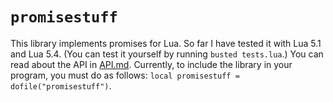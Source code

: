 # `promisestuff`

This library implements promises for Lua. So far I have tested it with Lua 5.1
and Lua 5.4. (You can test it yourself by running `busted tests.lua`.) You can
read about the API in [API.md](API.md). Currently, to include the library in
your program, you must do as follows:
`local promisestuff = dofile("promisestuff")`.
